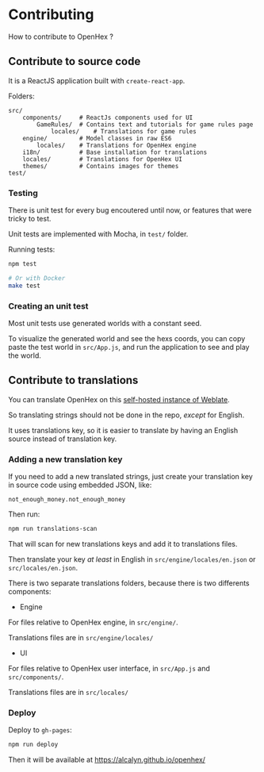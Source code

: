 # Contributing

How to contribute to OpenHex ?


## Contribute to source code

It is a ReactJS application built with `create-react-app`.

Folders:

```
src/
    components/     # ReactJs components used for UI
        GameRules/  # Contains text and tutorials for game rules page
            locales/    # Translations for game rules
    engine/         # Model classes in raw ES6
        locales/    # Translations for OpenHex engine
    i18n/           # Base installation for translations
    locales/        # Translations for OpenHex UI
    themes/         # Contains images for themes
test/
```


### Testing

There is unit test for every bug encoutered until now,
or features that were tricky to test.

Unit tests are implemented with Mocha, in `test/` folder.

Running tests:

``` bash
npm test

# Or with Docker
make test
```


### Creating an unit test

Most unit tests use generated worlds with a constant seed.

To visualize the generated world and see the hexs coords, you can copy paste the test world in `src/App.js`, and run the application to see and play the world.


## Contribute to translations

You can translate OpenHex on this [self-hosted instance of Weblate](https://weblate.alcalyn.app/projects/openhex/).

So translating strings should not be done in the repo, *except* for English.

It uses translations key, so it is easier to translate by having an English source instead of translation key.


### Adding a new translation key

If you need to add a new translated strings, just create your translation key
in source code using embedded JSON, like:

`not_enough_money.not_enough_money`

Then run:

``` bash
npm run translations-scan
```

That will scan for new translations keys and add it to translations files.

Then translate your key *at least* in English in `src/engine/locales/en.json` or `src/locales/en.json`.

There is two separate translations folders, because there is two differents components:

- Engine

For files relative to OpenHex engine, in `src/engine/`.

Translations files are in `src/engine/locales/`

- UI

For files relative to OpenHex user interface, in `src/App.js` and `src/components/`.

Translations files are in `src/locales/`


### Deploy

Deploy to `gh-pages`:

``` bash
npm run deploy
```

Then it will be available at https://alcalyn.github.io/openhex/
